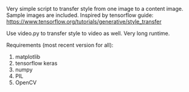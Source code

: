 Very simple script to transfer style from one image to a content image. Sample images are included. Inspired by tensorflow guide: https://www.tensorflow.org/tutorials/generative/style_transfer

Use video.py to transfer style to video as well. Very long runtime.

Requirements (most recent version for all):
1. matplotlib
2. tensorflow keras
3. numpy
4. PIL
5. OpenCV
